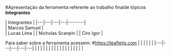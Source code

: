 #Apresentação da ferramenta referente ao  trabalho finalde tópicos
**Integrantes**


| Integrantes            |
|---|---|---|---|--------|         
| Marcos Samuel          |    
| Lucas Lima             |
| Nicholas Scanpin       | 
| Ciro Igor              | 

Para saber sobre a ferramenta acessem:
#https://leafletjs.com
|   |   |   |   |   |
|---|---|---|---|---|
|   |   |   |   |   |
|   |   |   |   |   |
|   |   |   |   |   |
